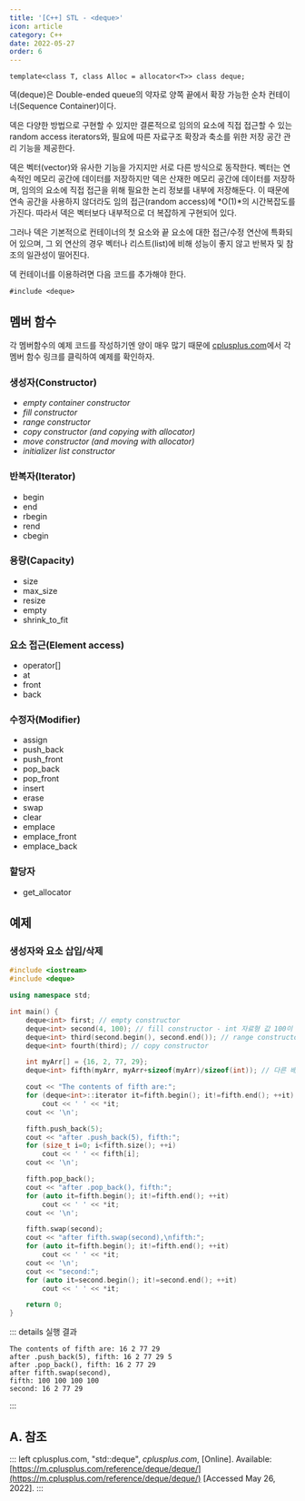 ```yaml
---
title: '[C++] STL - <deque>'
icon: article
category: C++
date: 2022-05-27
order: 6
---
```


```cpp:no-line-numbers
template<class T, class Alloc = allocator<T>> class deque;
```

덱(deque)은 Double-ended queue의 약자로 양쪽 끝에서 확장 가능한 순차 컨테이너(Sequence Container)이다.

덱은 다양한 방법으로 구현할 수 있지만 결론적으로 임의의 요소에 직접 접근할 수 있는 random access iterators와, 필요에 따른 자료구조 확장과 축소를 위한 저장 공간 관리 기능을 제공한다.

덱은 벡터(vector)와 유사한 기능을 가지지만 서로 다른 방식으로 동작한다. 벡터는 연속적인 메모리 공간에 데이터를 저장하지만 덱은 산재한 메모리 공간에 데이터를 저장하며, 임의의 요소에 직접 접근을 위해 필요한 논리 정보를 내부에 저장해둔다. 이 때문에 연속 공간을 사용하지 않더라도 임의 접근(random access)에 *O(1)*의 시간복잡도를 가진다. 따라서 덱은 벡터보다 내부적으로 더 복잡하게 구현되어 있다.

그러나 덱은 기본적으로 컨테이너의 첫 요소와 끝 요소에 대한 접근/수정 연산에 특화되어 있으며, 그 외 연산의 경우 벡터나 리스트(list)에 비해 성능이 좋지 않고 반복자 및 참조의 일관성이 떨어진다.

덱 컨테이너를 이용하려면 다음 코드를 추가해야 한다.

```cpp:no-line-numbers
#include <deque>
```

## 멤버 함수
각 멤버함수의 예제 코드를 작성하기엔 양이 매우 많기 때문에 [cplusplus.com](https://m.cplusplus.com/reference/deque/deque/)에서 각 멤버 함수 링크를 클릭하여 예제를 확인하자.

### 생성자(Constructor)
- *empty container constructor*
- *fill constructor*
- *range constructor*
- *copy constructor (and copying with allocator)*
- *move constructor (and moving with allocator)*
- *initializer list constructor*

### 반복자(Iterator)
- begin
- end
- rbegin
- rend
- cbegin

### 용량(Capacity)
- size
- max_size
- resize
- empty
- shrink_to_fit

### 요소 접근(Element access)
- operator[]
- at
- front
- back

### 수정자(Modifier)
- assign
- push_back
- push_front
- pop_back
- pop_front
- insert
- erase
- swap
- clear
- emplace
- emplace_front
- emplace_back

### 할당자
- get_allocator

## 예제
### 생성자와 요소 삽입/삭제
```cpp
#include <iostream>
#include <deque>

using namespace std;

int main() {
    deque<int> first; // empty constructor
    deque<int> second(4, 100); // fill constructor - int 자료형 값 100이 4개
    deque<int> third(second.begin(), second.end()); // range constructor
    deque<int> fourth(third); // copy constructor

    int myArr[] = {16, 2, 77, 29};
    deque<int> fifth(myArr, myArr+sizeof(myArr)/sizeof(int)); // 다른 배열의 포인터로도 생성 가능

    cout << "The contents of fifth are:";
    for (deque<int>::iterator it=fifth.begin(); it!=fifth.end(); ++it)
        cout << ' ' << *it;
    cout << '\n';

    fifth.push_back(5);
    cout << "after .push_back(5), fifth:";
    for (size_t i=0; i<fifth.size(); ++i)
        cout << ' ' << fifth[i];
    cout << '\n';

    fifth.pop_back();
    cout << "after .pop_back(), fifth:";
    for (auto it=fifth.begin(); it!=fifth.end(); ++it)
        cout << ' ' << *it;
    cout << '\n';

    fifth.swap(second);
    cout << "after fifth.swap(second),\nfifth:";
    for (auto it=fifth.begin(); it!=fifth.end(); ++it)
        cout << ' ' << *it;
    cout << '\n';
    cout << "second:";
    for (auto it=second.begin(); it!=second.end(); ++it)
        cout << ' ' << *it;

    return 0;
}
```

::: details 실행 결과
```:no-line-numbers
The contents of fifth are: 16 2 77 29
after .push_back(5), fifth: 16 2 77 29 5
after .pop_back(), fifth: 16 2 77 29
after fifth.swap(second),
fifth: 100 100 100 100
second: 16 2 77 29
```
:::

## A. 참조
::: left
cplusplus.com, "std::deque", *cplusplus.com*, [Online]. Available: [https://m.cplusplus.com/reference/deque/deque/](https://m.cplusplus.com/reference/deque/deque/) [Accessed May 26, 2022].
:::

<script setup lang="ts">
import DetailsOpen from "@DetailsOpen";
</script>

<DetailsOpen/>

